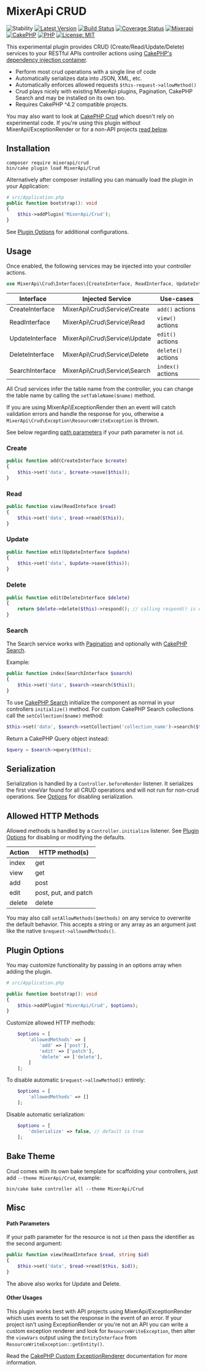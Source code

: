 # MixerApi CRUD

![Stability][ico-stability]
[![Latest Version][ico-version]][link-version]
[![Build Status][ico-build]][link-build]
[![Coverage Status][ico-coverage]][link-coverage]
[![Mixerapi][ico-mixerapi]][link-mixerapi]
[![CakePHP][ico-cakephp]][link-cakephp]
[![PHP][ico-php]][link-php]
[![License: MIT][ico-license]][link-license]

[ico-stability]: https://img.shields.io/badge/stability-experimental-orange.svg?style=flat-square
[ico-version]: https://img.shields.io/packagist/v/mixerapi/crud.svg?style=flat-square
[ico-build]: https://github.com/mixerapi/mixerapi-dev/workflows/Build/badge.svg?branch=master
[ico-coverage]: https://coveralls.io/repos/github/mixerapi/mixerapi-dev/badge.svg?branch=master
[ico-mixerapi]: https://mixerapi.com/assets/img/mixer-api-red.svg
[ico-cakephp]: https://img.shields.io/badge/cakephp-^4.2-red?logo=cakephp
[ico-php]: https://img.shields.io/badge/php-%3E%3D%207.2-8892BF.svg?logo=php
[ico-license]: https://img.shields.io/badge/License-MIT-yellow.svg


[link-version]: https://packagist.org/packages/mixerapi/crud
[link-build]: https://github.com/mixerapi/mixerapi-dev/actions?query=workflow%3ABuild
[link-coverage]: https://coveralls.io/github/mixerapi/mixerapi-dev?branch=master
[link-mixerapi]: https://mixerapi.com
[link-cakephp]: https://book.cakephp.org/4/en/index.html
[link-php]: https://php.net/
[link-license]: LICENSE.txt

This experimental plugin provides CRUD (Create/Read/Update/Delete) services to your RESTful APIs controller actions
using [CakePHP's dependency injection container](https://book.cakephp.org/4/en/development/dependency-injection.html).

- Perform most crud operations with a single line of code
- Automatically serializes data into JSON, XML, etc.
- Automatically enforces allowed requests `$this-request->allowMethod()`
- Crud plays nicely with existing MixerApi plugins, Pagination, CakePHP Search and may be installed on its own too.
- Requires CakePHP ^4.2 compatible projects.

You may also want to look at [CakePHP Crud](https://crud.readthedocs.io/en/latest/installation.html) which doesn't
rely on experimental code. If you're using this plugin without MixerApi/ExceptionRender or for a non-API projects
[read below](#other-usages).

## Installation

```console
composer require mixerapi/crud
bin/cake plugin load MixerApi/Crud
```

Alternatively after composer installing you can manually load the plugin in your Application:

```php
# src/Application.php
public function bootstrap(): void
{
    $this->addPlugin('MixerApi/Crud');
}
```

See [Plugin Options](#plugin-options) for additional configurations.


## Usage

Once enabled, the following services may be injected into your controller actions.

```php
use MixerApi\Crud\Interfaces\{CreateInterface, ReadInterface, UpdateInterface, DeleteInterface, SearchInterface};
```

| Interface | Injected Service | Use-cases |
| ------------- | ------------- |  ------------- |
| CreateInterface | MixerApi\Crud\Service\Create | `add()` actions |
| ReadInterface | MixerApi\Crud\Service\Read | `view()` actions |
| UpdateInterface | MixerApi\Crud\Service\Update | `edit()` actions |
| DeleteInterface | MixerApi\Crud\Service\Delete | `delete()` actions |
| SearchInterface | MixerApi\Crud\Service\Search | `index()` actions |

All Crud services infer the table name from the controller, you can change the table name by calling the
`setTableName($name)` method.

If you are using MixerApi\ExceptionRender then an event will catch validation errors and handle the response for you,
otherwise a `MixerApi\Crud\Exception\ResourceWriteException` is thrown.

See below regarding [path parameters](#path-parameters) if your path parameter is not `id`.

### Create

```php
public function add(CreateInterface $create)
{
    $this->set('data', $create->save($this));
}
```

### Read

```php
public function view(ReadInteface $read)
{
    $this->set('data', $read->read($this));
}
```

### Update

```php
public function edit(UpdateInterface $update)
{
    $this->set('data', $update->save($this));
}
```

### Delete

```php
public function edit(DeleteInterface $delete)
{
    return $delete->delete($this)->respond(); // calling respond() is optional
}
```

### Search

The Search service works with [Pagination](https://book.cakephp.org/4/en/controllers/components/pagination.html) and
optionally with [CakePHP Search](https://github.com/FriendsOfCake/search).

Example:

```php
public function index(SearchInterface $search)
{
    $this->set('data', $search->search($this));
}
```

To use [CakePHP Search](https://github.com/FriendsOfCake/search) initialize the component as normal in your controllers
`initialize()` method.  For custom CakePHP Search collections call the `setCollection($name)` method:

```php
$this->set('data', $search->setCollection('collection_name')->search($this));
```

Return a CakePHP Query object instead:

```php
$query = $search->query($this);
```

## Serialization

Serialization is handled by a `Controller.beforeRender` listener. It serializes the first viewVar found for all CRUD
operations and will not run for non-crud operations. See [Options](#plugin-options) for disabling serialization.

## Allowed HTTP Methods

Allowed methods is handled by a `Controller.initialize` listener. See [Plugin Options](#plugin-options) for disabling or
modifying the defaults.

| Action | HTTP method(s) |
| ------------- | ------------- |
| index | get |
| view | get |
| add | post |
| edit | post, put, and patch |
| delete | delete |

You may also call `setAllowMethods($methods)` on any service to overwrite the default behavior. This accepts a string
or any array as an argument just like the native `$request->allowedMethods()`.

## Plugin Options

You may customize functionality by passing in an options array when adding the plugin.

```php
# src/Application.php

public function bootstrap(): void
{
    $this->addPlugin('MixerApi/Crud', $options);
}
```

Customize allowed HTTP methods:

```php
    $options = [
        'allowedMethods' => [
            'add' => ['post'],
            'edit' => ['patch'],
            'delete' => ['delete'],
        ]
    ];
```

To disable automatic `$request->allowMethod()` entirely:

```php
    $options = [
        'allowedMethods' => []
    ];
```

Disable automatic serialization:

```php
    $options = [
        'doSerialize' => false, // default is true
    ];
```

## Bake Theme

Crud comes with its own bake template for scaffolding your controllers, just add `--theme MixerApi/Crud`, example:

```console
bin/cake bake controller all --theme MixerApi/Crud
```

## Misc

#### Path Parameters

If your path parameter for the resource is not `id` then pass the identifier as the second argument:

```php
public function view(ReadInteface $read, string $id)
{
    $this->set('data', $read->read($this, $id));
}
```

The above also works for Update and Delete.

#### Other Usages

This plugin works best with API projects using MixerApi/ExceptionRender which uses events to set the response in the
event of an error. If your project isn't using ExceptionRender or you're not an API you can write a custom exception
renderer and look for `ResourceWriteException`, then alter the `viewVars` output using the `EntityInterface` from
`ResourceWriteException::getEntity()`.

Read the [CakePHP Custom ExceptionRenderer](https://book.cakephp.org/4/en/development/errors.html#custom-exceptionrenderer)
documentation for more information.
